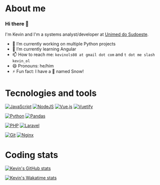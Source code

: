 # About me
### Hi there 👋
I'm Kevin and I'm a systems analyst/developer at [Unimed do Sudoeste](https://www.unimed.coop.br/web/sudoeste).

- 🔭 I’m currently working on multiple Python projects
- 🌱 I’m currently learning Angular
- 📫 How to reach me: `kevinols08 at gmail dot com` and `t dot me slash kevin_ol`
- 😄 Pronouns: he/him
- ⚡ Fun fact: I have a 🐶 named Snow!

# Tecnologies and tools
[![JavaScript](https://img.shields.io/badge/javascript-%23323330.svg?style=for-the-badge&logo=javascript&logoColor=%23F7DF1E)](https://shields.io/)
[![NodeJS](https://img.shields.io/badge/node.js-6DA55F?style=for-the-badge&logo=node.js&logoColor=white)](https://shields.io/)
[![Vue.js](https://img.shields.io/badge/vuejs-%2335495e.svg?style=for-the-badge&logo=vuedotjs&logoColor=%234FC08D)](https://shields.io/)
[![Vuetify](https://img.shields.io/badge/Vuetify-1867C0?style=for-the-badge&logo=vuetify&logoColor=AEDDFF)](https://shields.io/)

[![Python](https://img.shields.io/badge/python-3670A0?style=for-the-badge&logo=python&logoColor=ffdd54)](https://shields.io/)
[![Pandas](https://img.shields.io/badge/pandas-%23150458.svg?style=for-the-badge&logo=pandas&logoColor=white)](https://shields.io/)

[![PHP](https://img.shields.io/badge/php-%23777BB4.svg?style=for-the-badge&logo=php&logoColor=white)](https://shields.io/)
[![Laravel](https://img.shields.io/badge/laravel-%23FF2D20.svg?style=for-the-badge&logo=laravel&logoColor=white)](https://shields.io/)

[![Git](https://img.shields.io/badge/git-%23F05033.svg?style=for-the-badge&logo=git&logoColor=white)](https://shields.io/)
[![Nginx](https://img.shields.io/badge/nginx-%23009639.svg?style=for-the-badge&logo=nginx&logoColor=white)](https://shields.io/)

# Coding stats
[![Kevin's GitHub stats](https://github-readme-stats-89ldzfrbc-kevnoli.vercel.app/api?username=kevnoli&count_private=true&theme=github_dark&include_all_commits=true&hide_title=true)](https://github.com/anuraghazra/github-readme-stats)

[![Kevin's Wakatime stats](https://github-readme-stats-89ldzfrbc-kevnoli.vercel.app/api/wakatime?username=kevnoli&theme=github_dark&hide=CSV,Sublime%20Text%20Config,INI,Text)](https://github.com/anuraghazra/github-readme-stats)
